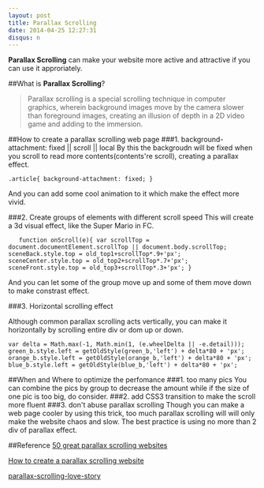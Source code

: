 ```yaml
---
layout: post
title: Parallax Scrolling
date: 2014-04-25 12:27:31
disqus: n
---
```


**Parallax Scrolling** can make your website more active and attractive if you can use it approriately.

##What is **Parallax Scrolling**?

> Parallax scrolling is a special scrolling technique in computer graphics, wherein background images move by the camera slower than foreground images, creating an illusion of depth in a 2D video game and adding to the immersion.

##How to create a parallax scrolling web page
###1. background-attachment: fixed || scroll || local
By this the backgroudn will be fixed when you scroll to read more contents(contents're scroll), creating a parallax effect.

`.article{
  background-attachment: fixed;
  }`

And you can add some cool animation to it which make the effect more vivid.

###2. Create  groups of elements with different scroll speed
This will create a 3d visual effect, like the Super Mario in FC.

`	function onScroll(e){
  var scrollTop = document.documentElement.scrollTop || document.body.scrollTop;
  sceneBack.style.top = old_top1+scrollTop*.9+'px';
  sceneCenter.style.top = old_top2+scrollTop*.7+'px';
  sceneFront.style.top = old_top3+scrollTop*.3+'px';
  }`

And you can let some of the group move up and some of them move down to make constrast effect.

###3. Horizontal scrolling effect

Although common parallax scrolling acts vertically, you can make it horizontally by scrolling entire div or dom up or down.

`var delta = Math.max(-1, Math.min(1, (e.wheelDelta || -e.detail)));
green_b.style.left = getOldStyle(green_b,'left') + delta*80 + 'px';
orange_b.style.left = getOldStyle(orange_b,'left') + delta*80 + 'px';
blue_b.style.left = getOldStyle(blue_b,'left') + delta*80 + 'px';`

##When and Where to optimize the perfomance
###1. too many pics
You can combine the pics by group to decrease the amount while if the size of one pic is too big, do consider.
###2. add CSS3 transition to make the scroll more fluent
###3. don't abuse parallax scrolling
Though you can make a web page cooler by using this trick, too much parallax scrolling will will only make the website chaos and slow. The best practice is using no more than 2 div of parallax effect.

##Reference
[50 great parallax scrolling websites](http://www.creativebloq.com/web-design/parallax-scrolling-1131762)

[How to create a parallax scrolling website](https://ihatetomatoes.net/how-to-create-a-parallax-scrolling-website/)

[parallax-scrolling-love-story](http://www.alloyteam.com/2014/02/optimized-articles-of-parallax-scrolling-love-story/)
